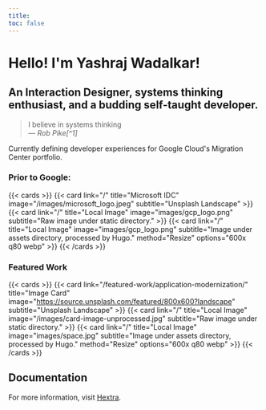 ```yaml
---
title: 
toc: false
---
```

# Hello! I'm Yashraj Wadalkar!

## An **Interaction Designer**, systems thinking enthusiast, and a budding **self-taught developer**.

> I believe in systems thinking<br>
> — <cite>Rob Pike[^1]</cite>

Currently defining developer experiences for Google Cloud's Migration Center portfolio.

### Prior to Google:
<!-- ![Microsoft Logo](/images/microsoft_logo.jpeg)
![GCP Logo](images/gcp_logo.png) -->

{{< cards >}}
  {{< card link="/" title="Microsoft IDC" image="/images/microsoft_logo.jpeg" subtitle="Unsplash Landscape" >}}
  {{< card link="/" title="Local Image" image="images/gcp_logo.png" subtitle="Raw image under static directory." >}}
  {{< card link="/" title="Local Image" image="images/gcp_logo.png" subtitle="Image under assets directory, processed by Hugo." method="Resize" options="600x q80 webp" >}}
{{< /cards >}}

### Featured Work
{{< cards >}}
  {{< card link="/featured-work/application-modernization/" title="Image Card" image="https://source.unsplash.com/featured/800x600?landscape" subtitle="Unsplash Landscape" >}}
  {{< card link="/" title="Local Image" image="/images/card-image-unprocessed.jpg" subtitle="Raw image under static directory." >}}
  {{< card link="/" title="Local Image" image="images/space.jpg" subtitle="Image under assets directory, processed by Hugo." method="Resize" options="600x q80 webp" >}}
{{< /cards >}}


## Documentation

For more information, visit [Hextra](https://imfing.github.io/hextra).

